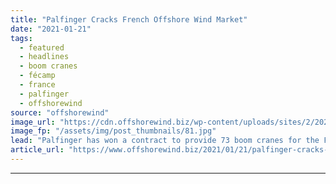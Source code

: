```yaml
---
title: "Palfinger Cracks French Offshore Wind Market"
date: "2021-01-21"
tags: 
  - featured
  - headlines
  - boom cranes
  - fécamp
  - france
  - palfinger
  - offshorewind
source: "offshorewind"
image_url: "https://cdn.offshorewind.biz/wp-content/uploads/sites/2/2021/01/21141010/Palfinger-Cracks-French-Offshore-Wind-Market.jpg"
image_fp: "/assets/img/post_thumbnails/81.jpg"
lead: "Palfinger has won a contract to provide 73 boom cranes for the Fécamp offshore"
article_url: "https://www.offshorewind.biz/2021/01/21/palfinger-cracks-french-offshore-wind-market/"
---
```


---
